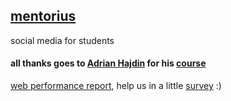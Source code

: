 ## [mentorius](https://mentorius.netlify.app/)
social media for students

#### all thanks goes to [Adrian Hajdin](https://github.com/adrianhajdin/) for his [course](https://youtu.be/1RHDhtbqo94)
[web performance report](https://pagespeed.web.dev/report?url=https%3A%2F%2Fmentorius.netlify.app%2F&form_factor=desktop), help us in a little [survey](https://forms.gle/Eyy5BEAhFWUPRWp38) :)

